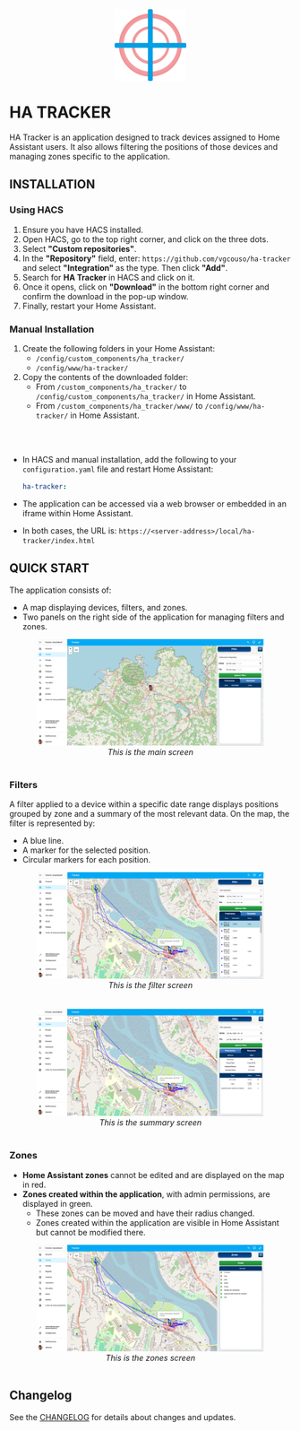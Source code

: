<div style="text-align: center;">
  <img src="docs/images/logo_512x512.png" alt="HA Tracker logo" width="128" height="128" style="display: block; margin: 0 auto;" />
</div>

# HA TRACKER

HA Tracker is an application designed to track devices assigned to Home Assistant users.
It also allows filtering the positions of those devices and managing zones specific to the application.


## INSTALLATION

### Using HACS
1. Ensure you have HACS installed.
2. Open HACS, go to the top right corner, and click on the three dots.
3. Select **"Custom repositories"**.
4. In the **"Repository"** field, enter: `https://github.com/vgcouso/ha-tracker` and select **"Integration"** as the type. Then click **"Add"**.
5. Search for **HA Tracker** in HACS and click on it.
6. Once it opens, click on **"Download"** in the bottom right corner and confirm the download in the pop-up window.
7. Finally, restart your Home Assistant.

### Manual Installation
1. Create the following folders in your Home Assistant:
   - `/config/custom_components/ha_tracker/`
   - `/config/www/ha-tracker/`
2. Copy the contents of the downloaded folder:
   - From `/custom_components/ha_tracker/` to `/config/custom_components/ha_tracker/` in Home Assistant.
   - From `/custom_components/ha_tracker/www/` to `/config/www/ha-tracker/` in Home Assistant.

<br>
<br>

- In HACS and manual installation, add the following to your `configuration.yaml` file and restart Home Assistant:

   ```yaml
   ha-tracker:
   ```

- The application can be accessed via a web browser or embedded in an iframe within Home Assistant.


- In both cases, the URL is: `https://<server-address>/local/ha-tracker/index.html`


## QUICK START

The application consists of:
- A map displaying devices, filters, and zones.
- Two panels on the right side of the application for managing filters and zones.

<div align="center">
  <img src="docs/images/start.png" alt="HA Tracker main screen" style="width: 80%; max-width: 100%; height: auto;" />
  <br>
  <em>This is the main screen</em>
</div>
<br>


### Filters
A filter applied to a device within a specific date range displays positions grouped by zone and a summary of the most relevant data.
On the map, the filter is represented by:
- A blue line.
- A marker for the selected position.
- Circular markers for each position.

<div align="center">
  <img src="docs/images/filter.png" alt="HA Tracker filter screen" style="width: 80%; max-width: 100%; height: auto;" />
  <br>
  <em>This is the filter screen</em>
</div>
<br>
<br>
<div align="center">
  <img src="docs/images/summary.png" alt="HA Tracker summary screen" style="width: 80%; max-width: 100%; height: auto;" />
  <br>
  <em>This is the summary screen</em>
</div>
<br>


### Zones
- **Home Assistant zones** cannot be edited and are displayed on the map in red.
- **Zones created within the application**, with admin permissions, are displayed in green.
  - These zones can be moved and have their radius changed.
  - Zones created within the application are visible in Home Assistant but cannot be modified there.

<div align="center">
  <img src="docs/images/zones.png" alt="HA Tracker zones screen" style="width: 80%; max-width: 100%; height: auto;" />
  <br>
  <em>This is the zones screen</em>
</div>
<br>


## Changelog
See the [CHANGELOG](CHANGELOG.md) for details about changes and updates.